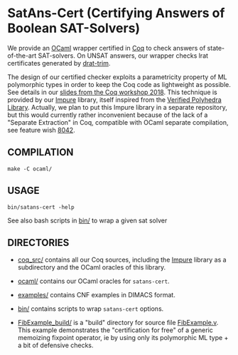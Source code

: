 # SatAns-Cert (Certifying Answers of Boolean SAT-Solvers)

We provide an [OCaml](http://ocaml.org/) wrapper certified in [Coq](https://coq.inria.fr/) to check answers of state-of-the-art SAT-solvers.
On UNSAT answers, our wrapper checks lrat certificates generated by [drat-trim](https://github.com/marijnheule/drat-trim).

The design of our certified checker exploits a parametricity property of ML polymorphic types in order to keep the Coq code as lightweight as possible.
See details in our [slides from the Coq workshop 2018](https://coqworkshop2018.inria.fr/files/2018/07/coq2018_talk_boulme.pdf).
This technique is provided by our [Impure](https://github.com/boulme/satans-cert/tree/master/coq_src/Impure) library, itself inspired from the [Verified Polyhedra Library](https://github.com/VERIMAG-Polyhedra/VPL). Actually, we plan to put this Impure library in a separate repository, but this would currently rather inconvenient because of the lack of a "Separate Extraction" in Coq, compatible with OCaml separate compilation, see feature wish [8042](https://github.com/coq/coq/issues/8042).

## COMPILATION

    make -C ocaml/

## USAGE

    bin/satans-cert -help

See also bash scripts in [bin/](https://github.com/boulme/satans-cert/tree/master/bin) to wrap a given sat solver

## DIRECTORIES

- [coq_src/](https://github.com/boulme/satans-cert/tree/master/coq_src) contains all our Coq sources, including the [Impure](https://github.com/boulme/satans-cert/tree/master/coq_src/Impure) library as a subdirectory and the OCaml oracles of this library.

- [ocaml/](https://github.com/boulme/satans-cert/tree/master/ocaml) contains our OCaml oracles for `satans-cert`.

- [examples/](https://github.com/boulme/satans-cert/tree/master/examples) contains CNF examples in DIMACS format.

- [bin/](https://github.com/boulme/satans-cert/tree/master/bin) contains scripts to wrap `satans-cert` options.

- [FibExample_build/](https://github.com/boulme/satans-cert/tree/master/FibExample_build) is a "build" directory for source file [FibExample.v](https://github.com/boulme/satans-cert/blob/master/coq_src/Impure/FibExample.v). This example demonstrates the "certification for free" of a generic memoizing fixpoint operator, ie by using only its polymorphic ML type + a bit of defensive checks.
